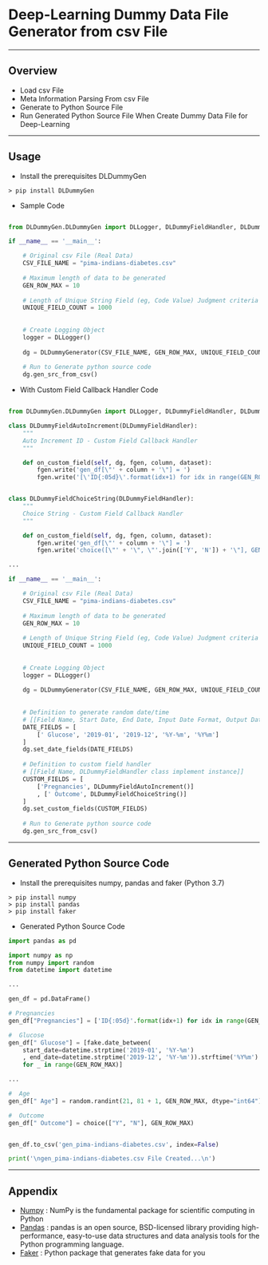 
# Deep-Learning Dummy Data File Generator from csv File

---


## Overview

- Load csv File
- Meta Information Parsing From csv File
- Generate to Python Source File
- Run Generated Python Source File When Create Dummy Data File for Deep-Learning



---


## Usage

- Install the prerequisites DLDummyGen

```
> pip install DLDummyGen
```


- Sample Code

```python

from DLDummyGen.DLDummyGen import DLLogger, DLDummyFieldHandler, DLDummyGenerator

if __name__ == '__main__':

    # Original csv File (Real Data)
    CSV_FILE_NAME = "pima-indians-diabetes.csv"
    
    # Maximum length of data to be generated
    GEN_ROW_MAX = 10
    
    # Length of Unique String Field (eg, Code Value) Judgment criteria
    UNIQUE_FIELD_COUNT = 1000
    
    
    # Create Logging Object
    logger = DLLogger()
    
    dg = DLDummyGenerator(CSV_FILE_NAME, GEN_ROW_MAX, UNIQUE_FIELD_COUNT, logger=logger)
    
    # Run to Generate python source code
    dg.gen_src_from_csv()

```


- With Custom Field Callback Handler Code

```python

from DLDummyGen.DLDummyGen import DLLogger, DLDummyFieldHandler, DLDummyGenerator

class DLDummyFieldAutoIncrement(DLDummyFieldHandler):
    """
    Auto Increment ID - Custom Field Callback Handler
    """

    def on_custom_field(self, dg, fgen, column, dataset):
        fgen.write('gen_df[\"' + column + '\"] = ')
        fgen.write('[\'ID{:05d}\'.format(idx+1) for idx in range(GEN_ROW_MAX)]\n\n')


class DLDummyFieldChoiceString(DLDummyFieldHandler):
    """
    Choice String - Custom Field Callback Handler
    """

    def on_custom_field(self, dg, fgen, column, dataset):
        fgen.write('gen_df[\"' + column + '\"] = ')
        fgen.write('choice([\"' + '\", \"'.join(['Y', 'N']) + '\"], GEN_ROW_MAX)\n\n')

...

if __name__ == '__main__':

    # Original csv File (Real Data)
    CSV_FILE_NAME = "pima-indians-diabetes.csv"
    
    # Maximum length of data to be generated
    GEN_ROW_MAX = 10
    
    # Length of Unique String Field (eg, Code Value) Judgment criteria
    UNIQUE_FIELD_COUNT = 1000
    
    
    # Create Logging Object
    logger = DLLogger()
    
    dg = DLDummyGenerator(CSV_FILE_NAME, GEN_ROW_MAX, UNIQUE_FIELD_COUNT, logger=logger)
    
    
    # Definition to generate random date/time
    # [[Field Name, Start Date, End Date, Input Date Format, Output Date Format]]
    DATE_FIELDS = [
        [' Glucose', '2019-01', '2019-12', '%Y-%m', '%Y%m']
    ]
    dg.set_date_fields(DATE_FIELDS)
    
    # Definition to custom field handler
    # [[Field Name, DLDummyFieldHandler class implement instance]]
    CUSTOM_FIELDS = [
        ['Pregnancies', DLDummyFieldAutoIncrement()]
        , [' Outcome', DLDummyFieldChoiceString()]
    ]
    dg.set_custom_fields(CUSTOM_FIELDS)
    
    # Run to Generate python source code
    dg.gen_src_from_csv()

```


---


## Generated Python Source Code

- Install the prerequisites numpy, pandas and faker (Python 3.7)

```
> pip install numpy
> pip install pandas
> pip install faker
```

- Generated Python Source Code

```python
import pandas as pd

import numpy as np
from numpy import random
from datetime import datetime

...

gen_df = pd.DataFrame()

# Pregnancies
gen_df["Pregnancies"] = ['ID{:05d}'.format(idx+1) for idx in range(GEN_ROW_MAX)]

#  Glucose
gen_df[" Glucose"] = [fake.date_between(
    start_date=datetime.strptime('2019-01', '%Y-%m')
    , end_date=datetime.strptime('2019-12', '%Y-%m')).strftime('%Y%m')
    for _ in range(GEN_ROW_MAX)]

...

#  Age
gen_df[" Age"] = random.randint(21, 81 + 1, GEN_ROW_MAX, dtype="int64")

#  Outcome
gen_df[" Outcome"] = choice(["Y", "N"], GEN_ROW_MAX)


gen_df.to_csv('gen_pima-indians-diabetes.csv', index=False)

print('\ngen_pima-indians-diabetes.csv File Created...\n')

```

---


## Appendix

- [Numpy](https://numpy.org/doc/stable/) : NumPy is the fundamental package for scientific computing in Python
- [Pandas](https://pandas.pydata.org/docs) : pandas is an open source, BSD-licensed library providing high-performance, easy-to-use data structures and data analysis tools for the Python programming language.
- [Faker](https://github.com/joke2k/faker) : Python package that generates fake data for you



